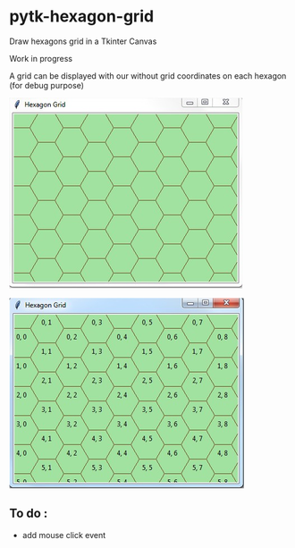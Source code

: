 # pytk-hexagon-grid
Draw hexagons grid in a Tkinter Canvas

Work in progress

A grid can be displayed with our without grid coordinates on each hexagon (for debug purpose)

![alt text](screenshots/hex_1.jpg "without coordinates")

![alt text](screenshots/hex_2.jpg "Description goes here")

## To do :

* add mouse click event
